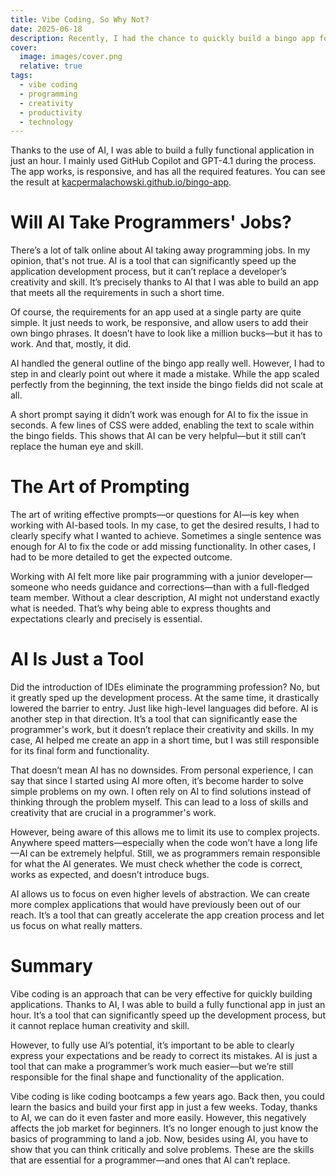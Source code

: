 ```yaml
---
title: Vibe Coding, So Why Not?
date: 2025-06-18
description: Recently, I had the chance to quickly build a bingo app for a party. In this post, I’ll talk about how vibe coding can be an effective method for building applications in a short amount of time.
cover: 
  image: images/cover.png
  relative: true
tags:
  - vibe coding
  - programming
  - creativity
  - productivity
  - technology
---
```


Thanks to the use of AI, I was able to build a fully functional application in just an hour. I mainly used GitHub Copilot and GPT-4.1 during the process. The app works, is responsive, and has all the required features. You can see the result at [kacpermalachowski.github.io/bingo-app](https://kacpermalachowski.github.io/bingo-app).

# Will AI Take Programmers' Jobs?

There’s a lot of talk online about AI taking away programming jobs. In my opinion, that's not true. AI is a tool that can significantly speed up the application development process, but it can’t replace a developer’s creativity and skill. It’s precisely thanks to AI that I was able to build an app that meets all the requirements in such a short time.

Of course, the requirements for an app used at a single party are quite simple. It just needs to work, be responsive, and allow users to add their own bingo phrases. It doesn’t have to look like a million bucks—but it has to work. And that, mostly, it did.

AI handled the general outline of the bingo app really well. However, I had to step in and clearly point out where it made a mistake. While the app scaled perfectly from the beginning, the text inside the bingo fields did not scale at all.

A short prompt saying it didn’t work was enough for AI to fix the issue in seconds. A few lines of CSS were added, enabling the text to scale within the bingo fields. This shows that AI can be very helpful—but it still can’t replace the human eye and skill.

# The Art of Prompting

The art of writing effective prompts—or questions for AI—is key when working with AI-based tools. In my case, to get the desired results, I had to clearly specify what I wanted to achieve. Sometimes a single sentence was enough for AI to fix the code or add missing functionality. In other cases, I had to be more detailed to get the expected outcome.

Working with AI felt more like pair programming with a junior developer—someone who needs guidance and corrections—than with a full-fledged team member. Without a clear description, AI might not understand exactly what is needed. That’s why being able to express thoughts and expectations clearly and precisely is essential.

# AI Is Just a Tool

Did the introduction of IDEs eliminate the programming profession? No, but it greatly sped up the development process. At the same time, it drastically lowered the barrier to entry. Just like high-level languages did before. AI is another step in that direction. It’s a tool that can significantly ease the programmer's work, but it doesn’t replace their creativity and skills. In my case, AI helped me create an app in a short time, but I was still responsible for its final form and functionality.

That doesn’t mean AI has no downsides. From personal experience, I can say that since I started using AI more often, it’s become harder to solve simple problems on my own. I often rely on AI to find solutions instead of thinking through the problem myself. This can lead to a loss of skills and creativity that are crucial in a programmer's work.

However, being aware of this allows me to limit its use to complex projects. Anywhere speed matters—especially when the code won’t have a long life—AI can be extremely helpful. Still, we as programmers remain responsible for what the AI generates. We must check whether the code is correct, works as expected, and doesn’t introduce bugs.

AI allows us to focus on even higher levels of abstraction. We can create more complex applications that would have previously been out of our reach. It’s a tool that can greatly accelerate the app creation process and let us focus on what really matters.

# Summary

Vibe coding is an approach that can be very effective for quickly building applications. Thanks to AI, I was able to build a fully functional app in just an hour. It’s a tool that can significantly speed up the development process, but it cannot replace human creativity and skill.

However, to fully use AI’s potential, it’s important to be able to clearly express your expectations and be ready to correct its mistakes. AI is just a tool that can make a programmer’s work much easier—but we’re still responsible for the final shape and functionality of the application.

Vibe coding is like coding bootcamps a few years ago. Back then, you could learn the basics and build your first app in just a few weeks. Today, thanks to AI, we can do it even faster and more easily. However, this negatively affects the job market for beginners. It’s no longer enough to just know the basics of programming to land a job. Now, besides using AI, you have to show that you can think critically and solve problems. These are the skills that are essential for a programmer—and ones that AI can’t replace.